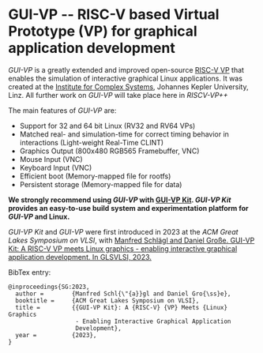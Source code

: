 # GUI-VP -- RISC-V based Virtual Prototype (VP) for graphical application development

*GUI-VP* is a greatly extended and improved open-source [RISC-V VP](https://github.com/agra-uni-bremen/riscv-vp) that enables the simulation of interactive graphical Linux applications.
It was created at the [Institute for Complex Systems](https://ics.jku.at/), Johannes Kepler University, Linz.
All further work on *GUI-VP* will take place here in *RISCV-VP++*

The main features of *GUI-VP* are:
 * Support for 32 and 64 bit Linux (RV32 and RV64 VPs)
 * Matched real- and simulation-time for correct timing behavior in interactions (Light-weight Real-Time CLINT)
 * Graphics Output (800x480 RGB565 Framebuffer, VNC)
 * Mouse Input (VNC)
 * Keyboard Input (VNC)
 * Efficient boot (Memory-mapped file for rootfs)
 * Persistent storage (Memory-mapped file for data)

**We strongly recommend using *GUI-VP* with [GUI-VP Kit](https://github.com/ics-jku/GUI-VP_Kit).
*GUI-VP Kit* provides an easy-to-use build system and experimentation platform for *GUI-VP* and Linux.**

*GUI-VP Kit* and *GUI-VP* were first introduced in 2023 at the *ACM Great Lakes Symposium on VLSI*, with
[Manfred Schlägl and Daniel Große. GUI-VP Kit: A RISC-V VP meets Linux graphics - enabling interactive graphical application development. In GLSVLSI, 2023.
](https://ics.jku.at/files/2023GLSVLSI_GUI-VP_Kit.pdf)

BibTex entry:
```
@inproceedings{SG:2023,
  author =        {Manfred Schl{\"{a}}gl and Daniel Gro{\ss}e},
  booktitle =     {ACM Great Lakes Symposium on VLSI},
  title =         {{GUI-VP Kit}: A {RISC-V} {VP} Meets {Linux} Graphics
                   - Enabling Interactive Graphical Application
                   Development},
  year =          {2023},
}
```
